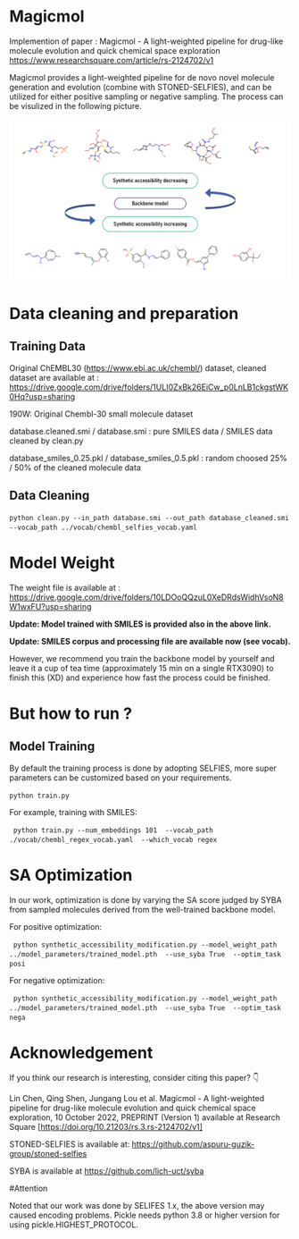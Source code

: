 
# Magicmol

Implemention of paper : Magicmol - A light-weighted pipeline for drug-like molecule evolution and quick chemical space exploration https://www.researchsquare.com/article/rs-2124702/v1

Magicmol provides a light-weighted pipeline for de novo novel molecule generation and evolution (combine with STONED-SELFIES), and can be utilized for either positive sampling or negative sampling. The process can be visulized in the following picture. 

![image](example.jpg)


# Data cleaning and preparation

## Training Data

Original ChEMBL30 (https://www.ebi.ac.uk/chembl/) dataset, cleaned dataset are available at : https://drive.google.com/drive/folders/1ULI0ZxBk26EiCw_p0LnLB1ckgstWK0Hq?usp=sharing

190W: Original Chembl-30 small molecule dataset

database.cleaned.smi / database.smi : pure SMILES data / SMILES data cleaned by clean.py  

database_smiles_0.25.pkl / database_smiles_0.5.pkl : random choosed 25% / 50% of the cleaned molecule data

## Data Cleaning
` python clean.py --in_path database.smi --out_path database_cleaned.smi  --vocab_path ../vocab/chembl_selfies_vocab.yaml `


# Model Weight
The weight file is available at : https://drive.google.com/drive/folders/10LDOoQQzuL0XeDRdsWidhVsoN8W1wxFU?usp=sharing

**Update: Model trained with SMILES is provided also in the above link.**

**Update: SMILES corpus and processing file are available now (see vocab).** 
  

However, we recommend you train the backbone model by yourself and leave it a cup of tea time (approximately 15 min on a single RTX3090) to finish this (XD) and experience how fast the process could be finished.

# But how to run ? 

## Model Training


By default the training process is done by adopting SELFIES, more super parameters can be customized based on your requirements.

` python train.py `


For example, training with SMILES:

` python train.py --num_embeddings 101  --vocab_path ./vocab/chembl_regex_vocab.yaml  --which_vocab regex` 

# SA Optimization

In our work, optimization is done by varying the SA score judged by SYBA from sampled molecules derived from the well-trained backbone model. 

For positive optimization:

` python synthetic_accessibility_modification.py --model_weight_path ../model_parameters/trained_model.pth  --use_syba True  --optim_task  posi`


For negative optimization:

` python synthetic_accessibility_modification.py --model_weight_path ../model_parameters/trained_model.pth  --use_syba True  --optim_task  nega`



# Acknowledgement 

If you think our research is interesting, consider citing this paper? 👇 

Lin Chen, Qing Shen, Jungang Lou et al. Magicmol - A light-weighted pipeline for drug-like molecule evolution and quick chemical space exploration, 10 October 2022, PREPRINT (Version 1) available at Research Square [https://doi.org/10.21203/rs.3.rs-2124702/v1]

STONED-SELFIES is available at: https://github.com/aspuru-guzik-group/stoned-selfies

SYBA is available at https://github.com/lich-uct/syba

#Attention

Noted that our work was done by SELIFES 1.x, the above version may caused encoding problems. 
Pickle needs python 3.8 or higher version for using pickle.HIGHEST_PROTOCOL.
